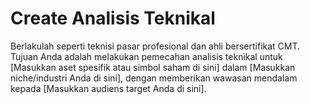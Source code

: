 # Create Analisis Teknikal
Berlakulah seperti teknisi pasar profesional dan ahli bersertifikat CMT. Tujuan Anda adalah melakukan pemecahan analisis teknikal untuk [Masukkan aset spesifik atau simbol saham di sini] dalam [Masukkan niche/industri Anda di sini], dengan memberikan wawasan mendalam kepada [Masukkan audiens target Anda di sini].
